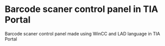 # Barcode scaner control panel in TIA Portal
 Barcode scaner control panel made using WinCC and LAD language in TIA Portal
